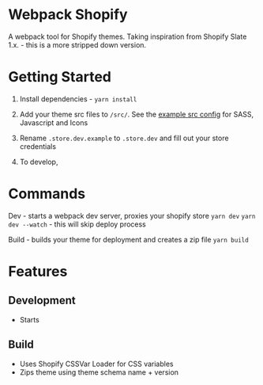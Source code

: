 # Webpack Shopify

A webpack tool for Shopify themes. Taking inspiration from Shopify Slate 1.x. - this is a more stripped down version. 

# Getting Started

1. Install dependencies - `yarn install`

2. Add your theme src files to `/src/`. See the [example src config](https://github.com/switchthemes/webpack-shopify/tree/master/__src-examples) for SASS, Javascript and Icons

3. Rename `.store.dev.example` to `.store.dev` and fill out your store credentials

4. To develop, 

# Commands

Dev - starts a webpack dev server, proxies your shopify store
`yarn dev`
`yarn dev --watch` - this will skip deploy process

Build - builds your theme for deployment and creates a zip file
`yarn build`

# Features
## Development
- Starts 
## Build
- Uses Shopify CSSVar Loader for CSS variables
- Zips theme using theme schema name + version
